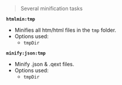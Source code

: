 > Several minification tasks

**`htmlmin:tmp`**
* Minifies all htm/html files in the `tmp` folder.
* Options used:  
  * `tmpDir`

**`minify:json:tmp`**
* Minify .json & .qext files.
* Options used:  
  * `tmpDir`
